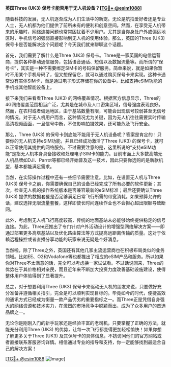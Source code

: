 **英国Three (UK3) 保号卡能否用于无人机设备？[[TG💪+ @esim1088](https://t.me/s/esim1088)]**

随着科技的发展，无人机逐渐成为人们生活中的新宠。无论是航拍爱好者还是专业人士，无人机都为他们提供了前所未有的便利和创意空间。然而，在享受无人机带来的乐趣时，网络连接问题也常常困扰着不少用户。尤其是当你身处户外或偏远地区时，手机信号的强弱直接影响到无人机的使用体验。那么，英国的Three (UK3) 保号卡是否能解决这个问题呢？今天我们就来聊聊这个话题。

首先，我们需要了解什么是Three (UK3) 保号卡。Three是一家英国的电信运营商，提供各种移动通信服务，包括语音通话、短信以及数据流量等。而所谓的“保号卡”，其实是一种不需要绑定SIM卡的号码保留服务。简单来说，就是如果你暂时不用某个手机号码了，但又想保留它，就可以通过购买保号卡来实现。这种卡通常没有实体SIM卡，而是通过电子形式存储在你的设备中，比如支持eSIM功能的手机或其他智能设备上。

接下来我们来看看Three (UK3) 的网络覆盖情况。根据官方信息显示，Three的4G网络覆盖范围相当广泛，尤其是在城市及人口密集区域，信号强度表现良好。然而，在农村或者偏远地区，由于基站数量有限，可能会出现信号较弱甚至无信号的情况。对于无人机用户而言，这种情况尤为关键，因为无人机往往需要实时传输高清视频画面，一旦信号中断，不仅影响拍摄效果，还可能危及飞行安全。

那么，Three (UK3) 的保号卡到底能不能用于无人机设备呢？答案是肯定的！只要你的无人机支持eSIM功能，并且已经成功激活了Three (UK3) 的保号卡，就可以正常使用其提供的网络服务。不过需要注意的是，这里所说的“支持eSIM功能”是指无人机本身具备接收和处理电子SIM卡的能力。目前市面上大多数高端无人机品牌如DJI、Parrot等都已经开始普及这一技术，因此只要你选购的是新款机型，基本都能满足需求。

当然，在实际操作过程中还有一些细节需要注意。比如，在设置无人机与Three (UK3) 保号卡之前，你需要确保自己的设备已经完成了所有必要的软件更新；其次，检查无人机的操作系统版本是否兼容最新的eSIM标准；最后还要确认Three (UK3) 提供的数据套餐是否足够满足日常飞行所需的带宽消耗。如果预算允许的话，建议选择无限流量套餐，这样即使长时间连续作业也不会担心超出限额导致断网。

此外，考虑到无人机飞行高度较高，传统的地面基站未必能够始终提供稳定的信号连接。为此，Three还推出了专门针对户外活动设计的增强型网络解决方案——即通过部署更多高塔基站以及优化路由算法等方式提高远距离传输的质量。这对于依赖远程操控或者直播分享功能的玩家来说无疑是个好消息。

当然啦，除了Three之外，英国还有其他几家主流运营商也在积极布局类似的业务领域。比如EE、O2和Vodafone等也都推出了相应的eSIM产品和服务。所以如果你对Three不太满意的话，完全可以考虑换一家试试看。不过话说回来，Three的优势在于其价格相对亲民，而且近年来不断加大投资力度改善基础设施建设，使得整体用户体验得到了显著提升。

总之，对于想要利用Three (UK3) 保号卡来驱动无人机的朋友来说，只要做好充分准备并遵循相关指引，完全是可以顺利实现目标的。毕竟如今的时代，便捷高效的通讯方式已经成为衡量一款产品优劣的重要指标之一。而Three正是凭借自身强大的网络资源和技术实力，在激烈的市场竞争中脱颖而出，成为了众多用户的首选品牌之一。

无论你是刚刚入门的新手玩家还是经验丰富的老司机，只要掌握了正确的方法，就能充分利用Three (UK3) 的优势，让每一次飞行都变得更加轻松愉快！如果你想了解更多关于Three (UK3) 及其保号卡的具体信息，不妨访问他们的官方网站或者直接联系客服咨询详情。相信通过专业的指导和支持，你一定能够找到最适合自己的解决方案！

[[TG💪+ @esim1088](https://t.me/s/esim1088) ![Image](https://i.postimg.cc/4NQfJmqS/Snipaste-2025-05-13-00-14-12.png)]